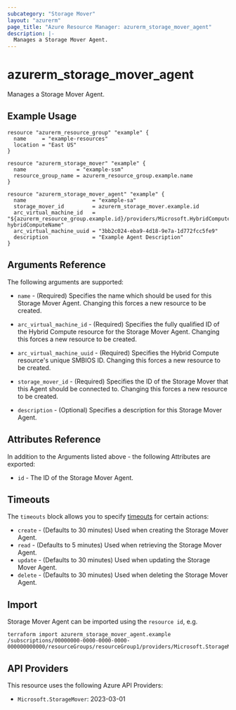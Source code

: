 ```yaml
---
subcategory: "Storage Mover"
layout: "azurerm"
page_title: "Azure Resource Manager: azurerm_storage_mover_agent"
description: |-
  Manages a Storage Mover Agent.
---
```


# azurerm_storage_mover_agent

Manages a Storage Mover Agent.

## Example Usage

```hcl
resource "azurerm_resource_group" "example" {
  name     = "example-resources"
  location = "East US"
}

resource "azurerm_storage_mover" "example" {
  name                = "example-ssm"
  resource_group_name = azurerm_resource_group.example.name
}

resource "azurerm_storage_mover_agent" "example" {
  name                     = "example-sa"
  storage_mover_id         = azurerm_storage_mover.example.id
  arc_virtual_machine_id   = "${azurerm_resource_group.example.id}/providers/Microsoft.HybridCompute/machines/examples-hybridComputeName"
  arc_virtual_machine_uuid = "3bb2c024-eba9-4d18-9e7a-1d772fcc5fe9"
  description              = "Example Agent Description"
}
```

## Arguments Reference

The following arguments are supported:

* `name` - (Required) Specifies the name which should be used for this Storage Mover Agent. Changing this forces a new resource to be created.

* `arc_virtual_machine_id` - (Required) Specifies the fully qualified ID of the Hybrid Compute resource for the Storage Mover Agent. Changing this forces a new resource to be created.

* `arc_virtual_machine_uuid` - (Required) Specifies the Hybrid Compute resource's unique SMBIOS ID. Changing this forces a new resource to be created.

* `storage_mover_id` - (Required) Specifies the ID of the Storage Mover that this Agent should be connected to. Changing this forces a new resource to be created.

* `description` - (Optional) Specifies a description for this Storage Mover Agent.

## Attributes Reference

In addition to the Arguments listed above - the following Attributes are exported:

* `id` - The ID of the Storage Mover Agent.

## Timeouts

The `timeouts` block allows you to specify [timeouts](https://www.terraform.io/docs/configuration/resources.html#timeouts) for certain actions:

* `create` - (Defaults to 30 minutes) Used when creating the Storage Mover Agent.
* `read` - (Defaults to 5 minutes) Used when retrieving the Storage Mover Agent.
* `update` - (Defaults to 30 minutes) Used when updating the Storage Mover Agent.
* `delete` - (Defaults to 30 minutes) Used when deleting the Storage Mover Agent.

## Import

Storage Mover Agent can be imported using the `resource id`, e.g.

```shell
terraform import azurerm_storage_mover_agent.example /subscriptions/00000000-0000-0000-0000-000000000000/resourceGroups/resourceGroup1/providers/Microsoft.StorageMover/storageMovers/storageMover1/agents/agent1
```

## API Providers
<!-- This section is generated, changes will be overwritten -->
This resource uses the following Azure API Providers:

* `Microsoft.StorageMover`: 2023-03-01
